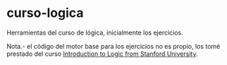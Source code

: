 # curso-logica

Herramientas del curso de lógica, inicialmente los ejercicios.

Nota.- el código del motor base para los ejercicios no es propio, los tomé prestado del curso 
[Introduction to Logic from Stanford University](http://arrogant.stanford.edu/intrologic/).

